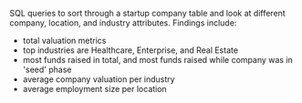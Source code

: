 SQL queries to sort through a startup company table and look at different company, location, and industry attributes.
Findings include:
  - total valuation metrics
  - top industries are Healthcare, Enterprise, and Real Estate
  - most funds raised in total, and most funds raised while company was in 'seed' phase
  - average company valuation per industry
  - average employment size per location
